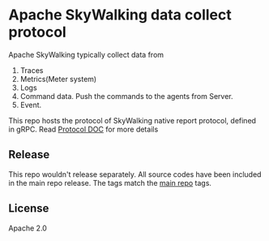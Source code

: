 # Apache SkyWalking data collect protocol
Apache SkyWalking typically collect data from 
1. Traces
2. Metrics(Meter system)
3. Logs
4. Command data. Push the commands to the agents from Server.
5. Event. 

This repo hosts the protocol of SkyWalking native report protocol, defined in gRPC. Read [Protocol DOC](https://github.com/apache/skywalking/blob/master/docs/en/protocols/README.md#probe-protocols) for more details

## Release
This repo wouldn't release separately. All source codes have been included in the main repo release. The tags match the [main repo](https://github.com/apache/skywalking) tags.

## License
Apache 2.0
